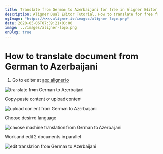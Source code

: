 ```yaml
---
title: Translate from German to Azerbaijani for free in Aligner Editor
description: Aligner Dual Editor Tutorial. How to translate for free from German to Azerbaijani. Aligner is multilingual document management platform. 
ogImage: "https://www.aligner.io/images/aligner-logo.png"
date: 2020-05-06T07:09:21+03:00
image: ../images/aligner-logo.png
onBlog: true
---
```


# How to translate document from German to Azerbaijani

1. Go to editor at [app.aligner.io](https://app.aligner.io "Aligner App web page")

![translate from German to Azerbaijani](../aligner-blank-editor.png "translate from German to Azerbaijani")

Copy-paste content or upload content

![upload content from German to Azerbaijani](../aligner-uploaded-document.png "upload content from German to Azerbaijani")

Choose desired language

![choose machine translation from German to Azerbaijani](../aligner-language-dropdown.png "choose machine translation from German to Azerbaijani")

Work and edit 2 documents in parallel

![edit translation from German to Azerbaijani](../aligner-double-sitded-editor.png "edit translation from German to Azerbaijani")

